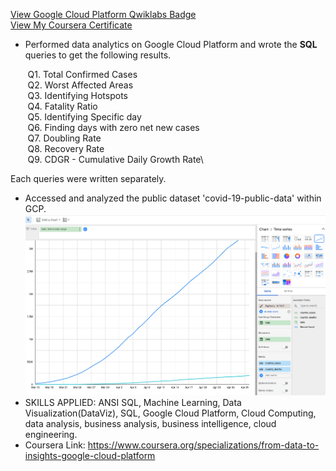 [View Google Cloud Platform Qwiklabs Badge](https://google.qwiklabs.com/public_profiles/d1545912-9488-4f70-8e0e-5a41b479a858/badges/1097124) \
[View My Coursera Certificate](https://coursera.org/share/38c50cdbcad3c408f74708b602918784)

- Performed data analytics on Google Cloud Platform and wrote the **SQL** queries to get the following results.

&nbsp;&nbsp;&nbsp;&nbsp;&nbsp;&nbsp;  Q1. Total Confirmed Cases\
&nbsp;&nbsp;&nbsp;&nbsp;&nbsp;&nbsp;  Q2. Worst Affected Areas\
&nbsp;&nbsp;&nbsp;&nbsp;&nbsp;&nbsp;  Q3. Identifying Hotspots\
&nbsp;&nbsp;&nbsp;&nbsp;&nbsp;&nbsp;  Q4. Fatality Ratio\
&nbsp;&nbsp;&nbsp;&nbsp;&nbsp;&nbsp;  Q5. Identifying Specific day\
&nbsp;&nbsp;&nbsp;&nbsp;&nbsp;&nbsp;  Q6. Finding days with zero net new cases\
&nbsp;&nbsp;&nbsp;&nbsp;&nbsp;&nbsp;  Q7. Doubling Rate\
&nbsp;&nbsp;&nbsp;&nbsp;&nbsp;&nbsp;  Q8. Recovery Rate\
&nbsp;&nbsp;&nbsp;&nbsp;&nbsp;&nbsp;  Q9. CDGR - Cumulative Daily Growth Rate\

Each queries were written separately.

- Accessed and analyzed the public dataset 'covid-19-public-data' within GCP.
![image info](./dataStudioReport.png)
- SKILLS APPLIED: ANSI SQL, Machine Learning, Data Visualization(DataViz), SQL, Google Cloud Platform, Cloud Computing, data analysis, business analysis, business intelligence, cloud engineering.
- Coursera Link: https://www.coursera.org/specializations/from-data-to-insights-google-cloud-platform 

